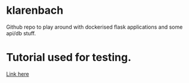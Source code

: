 # klarenbach

Github repo to play around with dockerised flask applications and some api/db stuff. 

# Tutorial used for testing. 
[Link here](https://realpython.com/python-testing/#testing-for-web-frameworks-like-django-and-flask)